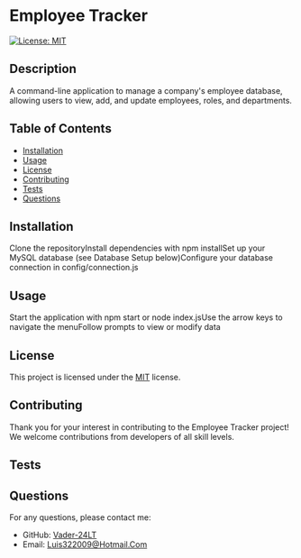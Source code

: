# Employee Tracker 
[![License: MIT](https://img.shields.io/badge/License-MIT-yellow.svg)](https://opensource.org/licenses/MIT)


## Description
A command-line application to manage a company's employee database, allowing users to view, add, and update employees, roles, and departments.

## Table of Contents
- [Installation](#installation)
- [Usage](#usage)
- [License](#license)
- [Contributing](#contributing)
- [Tests](#tests)
- [Questions](#questions)

## Installation
Clone the repositoryInstall dependencies with npm installSet up your MySQL database (see Database Setup below)Configure your database connection in config/connection.js

## Usage
Start the application with npm start or node index.jsUse the arrow keys to navigate the menuFollow prompts to view or modify data

## License

This project is licensed under the [MIT](https://opensource.org/licenses/MIT) license.

## Contributing
Thank you for your interest in contributing to the Employee Tracker project! We welcome contributions from developers of all skill levels.

## Tests


## Questions
For any questions, please contact me:
- GitHub: [Vader-24LT](https://github.com/Vader-24LT)
- Email: Luis322009@Hotmail.Com
